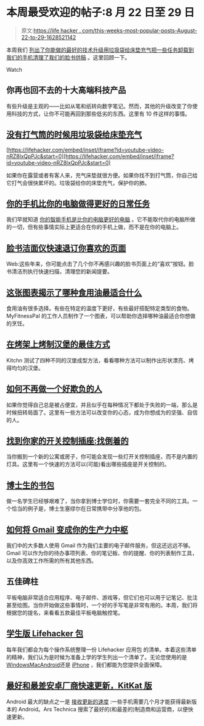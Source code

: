 # 本周最受欢迎的帖子:8 月 22 日至 29 日

> 原文:[https://life hacker . com/this-weeks-most-popular-posts-August-22-to-29-1628521142](https://lifehacker.com/this-weeks-most-popular-posts-august-22nd-to-29th-1628521142)

本周我们 [列出了你能做的最好的技术升级](https://lifehacker.com/top-10-superior-tech-products-youll-never-go-back-from-1625547811)[用垃圾袋给床垫充气](http://lifehacker.com/use-a-trash-bag-to-inflate-a-mattress-when-you-don-t-ha-1625193428)[把一些任务卸载到我们的手机](http://lifehacker.com/the-everyday-tasks-your-phone-does-better-than-your-com-1625393067)[清理了我们的脸书供稿](http://lifehacker.com/facebook-cleanser-quickly-unsubscribes-you-from-pages-y-1626831105) 。这里回顾一下。

Watch

## 你再也回不去的十大高端科技产品

有些升级是主观的——比如从笔和纸转向数字笔记。然而，其他的升级改变了你使用科技的方式，让你不可能再回到那些低劣的东西。这里有 10 件这样的事情。

## [没有打气筒的时候用垃圾袋给床垫充气](http://lifehacker.com/use-a-trash-bag-to-inflate-a-mattress-when-you-don-t-ha-1625193428)

 [https://lifehacker.com/embed/inset/iframe?id=youtube-video-nRZ8lxQpPJc&start=0](https://lifehacker.com/embed/inset/iframe?id=youtube-video-nRZ8lxQpPJc&start=0) 

如果你在露营或者有客人来，充气床垫就很方便。如果你找不到打气筒，你自己给它打气会很快累坏的。垃圾袋给你的床垫充气，保护你的肺。

## [你的手机比你的电脑做得更好的日常任务](http://lifehacker.com/the-everyday-tasks-your-phone-does-better-than-your-com-1625393067)

我们早就知道 [你的智能手机是比你的电脑更好的电脑](http://lifehacker.com/your-smartphone-is-a-better-pc-than-your-pc-ever-was-or-5681573) 。它不能取代你的电脑所做的一切，但有些事情实际上更适合在你的手机上做，而不是在你的电脑上。

## [脸书洁面仪快速退订你喜欢的页面](http://lifehacker.com/facebook-cleanser-quickly-unsubscribes-you-from-pages-y-1626831105)

Web:这些年来，你可能点击了几个你不再感兴趣的脸书页面上的“喜欢”按钮。脸书清洁剂执行快速扫描，清理您的新闻提要。

## [这张图表揭示了哪种食用油最适合什么](http://lifehacker.com/this-chart-demystifies-which-cooking-oils-are-best-for-1626971720)

食用油有很多选择。有些在特定的温度下更好，有些最好搭配特定类型的食物。MyFitnessPal 的工作人员制作了一个图表，可以帮助你选择哪种油最适合你想做的烹饪。

## [在烤架上烤制汉堡的最佳方式](http://lifehacker.com/the-best-way-to-shape-your-burgers-for-even-cooking-1625581991)

Kitchn 测试了四种不同的汉堡成型方法，看看哪种方法可以制作出形状漂亮、烤得均匀的汉堡。

## [如何不再做一个好欺负的人](http://lifehacker.com/how-to-stop-being-a-pushover-1625771201)

如果你觉得自己总是被占便宜，并且似乎在每种情况下都处于失败的一端，那么是时候扭转局面了。这里有一些方法可以改变你的心态，成为你想成为的坚强、自信的人。

## [找到你家的开关控制插座:找倒着的](http://lifehacker.com/find-the-switch-controlled-outlets-in-your-home-look-f-1625575353)

当你搬到一个新的公寓或房子，你可能会发现一些灯开关控制插座，而不是内置的灯具。这里有一个快速的方法可以(可能)看出哪些插座是开关控制的。

## [博士生的书包](http://lifehacker.com/the-phd-students-bag-1626555276)

做一名学生已经够艰难了，当你拿到博士学位时，你需要一套完全不同的工具。一个恰当的例子是，博士生塞缪尔在日常携带中分享他的包。

## [如何将 Gmail 变成你的生产力中枢](http://lifehacker.com/how-to-turn-gmail-into-your-central-productivity-hub-1626946674)

我们中的大多数人使用 Gmail 作为我们主要的电子邮件服务，但这还远远不够。Gmail 可以作为你的待办事项列表、你的笔记板、你的提醒、你的列表制作工具，以及你高效工作所需的所有其他东西。

## 五佳碑柱

平板电脑非常适合应用程序、电子邮件、游戏等，但它们也可以用于记笔记、批注甚至绘图。当你开始做这些事情时，一个好的手写笔是非常有用的。本周，我们将根据您的提名，来看看五款最佳平板电脑触控笔。

## [学生版 Lifehacker 包](http://lifehacker.com/the-lifehacker-pack-for-students-5933059)

每年我们都会为每个操作系统整理一份 Lifehacker 应用包 的清单。本着这些清单的精神，我们认为是时候为准备上学的学生列出一个清单了。无论您使用的是[Windows](http://lifehacker.com/lifehacker-pack-for-windows-student-edition-5933025)[Mac](http://lifehacker.com/lifehacker-pack-for-mac-student-edition-5933042)[Android](http://lifehacker.com/lifehacker-pack-for-android-student-edition-5933051)还是 [iPhone](http://lifehacker.com/lifehacker-pack-for-iphone-student-edition-5933048) ，我们都能为您提供全面保障。

## [最好和最差安卓厂商快速更新，KitKat 版](http://lifehacker.com/the-best-and-worst-android-manufacturers-for-quick-upda-1626528036)

Android 最大的缺点之一是 [接收更新的速度](https://gizmodo.com/why-android-updates-are-so-slow-5987508) :一些手机需要几个月才能获得最新版本的 Android。Ars Technica 搜索了最好的(和最差的)制造商和运营商，以便快速更新。